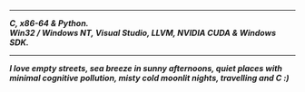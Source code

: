 ----------------
___C, x86-64 & Python.___      
___Win32 / Windows NT, Visual Studio, LLVM, NVIDIA CUDA & Windows SDK.___    

---------------

___I love empty streets, sea breeze in sunny afternoons, quiet places with minimal cognitive pollution, misty cold moonlit nights, travelling and C :)___

